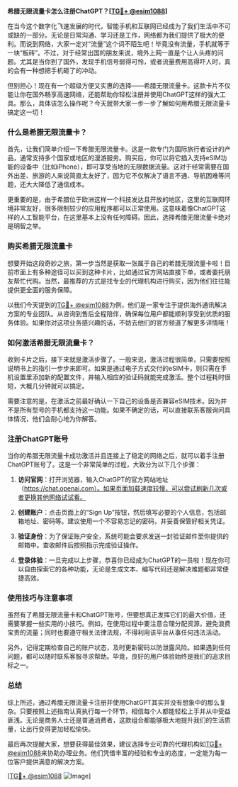 **希腊无限流量卡怎么注册ChatGPT？[[TG💪+ @esim1088](https://t.me/s/esim1088)]**

在当今这个数字化飞速发展的时代，智能手机和互联网已经成为了我们生活中不可或缺的一部分。无论是日常沟通、学习还是工作，网络都为我们提供了极大的便利。而说到网络，大家一定对“流量”这个词不陌生吧！毕竟没有流量，手机就等于一块“板砖”。不过，对于经常出国的朋友来说，境外上网一直是个让人头疼的问题。尤其是当你到了国外，发现手机信号弱得可怜，或者流量费用高得吓人时，真的会有一种想把手机砸了的冲动。

但别担心！现在有一个超级方便又实惠的选择——希腊无限流量卡。这款卡片不仅能让你在国外畅享高速网络，还能帮助你轻松注册并使用ChatGPT这样的强大工具。那么，具体该怎么操作呢？今天就带大家一步一步了解如何用希腊无限流量卡搞定这一切！

### 什么是希腊无限流量卡？

首先，让我们简单介绍一下希腊无限流量卡。这是一款专门为国际旅行者设计的产品，通常支持多个国家或地区的漫游服务。购买后，你可以将它插入支持eSIM功能的设备中（比如iPhone），即可享受当地的无限数据流量。这对于经常需要在国外出差、旅游的人来说简直太友好了，因为它不仅解决了语言不通、导航困难等问题，还大大降低了通信成本。

更重要的是，由于希腊位于欧洲这样一个科技发达且开放的地区，这里的互联网环境非常友好，很多限制较少的应用程序都可以正常使用。这意味着像ChatGPT这样的人工智能平台，在这里基本上没有任何障碍。因此，选择希腊无限流量卡绝对是明智之举。

### 购买希腊无限流量卡

想要开始这段奇妙之旅，第一步当然是获取一张属于自己的希腊无限流量卡啦！目前市面上有多种途径可以买到这种卡片，比如通过官方网站直接下单，或者委托朋友帮忙代购。当然，最推荐的方式是找专业的代理机构进行购买，因为他们往往能提供更全面的服务保障。

以我们今天提到的[TG💪+ @esim1088](https://t.me/s/esim1088)为例，他们是一家专注于提供海外通讯解决方案的专业团队。从咨询到售后全程陪伴，确保每位用户都能顺利享受到优质的服务体验。如果你对这项业务感兴趣的话，不妨去他们的官方频道了解更多详情哦！

### 如何激活希腊无限流量卡？

收到卡片之后，接下来就是激活步骤了。一般来说，激活过程很简单，只需要按照说明书上的指引一步步来即可。如果是通过电子方式交付的eSIM卡，则只需在手机设置里添加新的配置文件，并输入相应的验证码就能完成激活。整个过程耗时很短，大概几分钟就可以搞定。

需要注意的是，在激活之前最好确认一下自己的设备是否兼容eSIM技术。因为并不是所有型号的手机都支持这一功能。如果不确定的话，可以直接联系客服询问具体情况，他们会耐心地为你解答。

### 注册ChatGPT账号

当你的希腊无限流量卡成功激活并且连接上了稳定的网络之后，就可以着手注册ChatGPT账号了。这是一个非常简单的过程，大致分为以下几个步骤：

1. **访问官网**：打开浏览器，输入ChatGPT的官方网站地址（https://chat.openai.com）。如果页面加载速度较慢，可以尝试刷新几次或者更换其他网络试试看。
   
2. **创建账户**：点击页面上的“Sign Up”按钮，然后填写必要的个人信息，包括邮箱地址、密码等。建议使用一个不容易忘记的密码，并妥善保管好相关凭证。

3. **验证身份**：为了保证账户安全，系统可能会要求发送一封验证邮件至你提供的邮箱中。查收邮件后按照指示完成验证操作。

4. **登录体验**：一旦完成以上步骤，恭喜你已经成为ChatGPT的一员啦！现在你可以自由探索它的各种功能，无论是生成文本、编写代码还是解决难题都非常便捷高效。

### 使用技巧与注意事项

虽然有了希腊无限流量卡和ChatGPT账号，但要想真正发挥它们的最大价值，还需要掌握一些实用的小技巧。例如，在使用过程中要注意合理分配资源，避免浪费宝贵的流量；同时也要遵守相关法律法规，不得利用该平台从事任何违法活动。

另外，记得定期检查自己的账户状态，及时更新密码以防泄露风险。如果遇到任何问题，都可以随时联系客服寻求帮助。毕竟，良好的用户体验始终是我们的追求目标之一。

### 总结

综上所述，通过希腊无限流量卡注册并使用ChatGPT其实并没有想象中的那么复杂。只要按照上述指南认真执行每一个环节，相信每个人都能轻松上手并从中受益匪浅。无论是商务人士还是普通消费者，这款组合都能够极大地提升我们的生活质量，让出行变得更加轻松愉快。

最后再次提醒大家，想要获得最佳效果，建议选择专业可靠的代理机构如[TG💪+ @esim1088](https://t.me/s/esim1088)来协助办理业务。他们凭借丰富的经验和专业的态度，一定能为每一位客户提供满意的解决方案。

[[TG💪+ @esim1088](https://t.me/s/esim1088) ![Image](https://i.postimg.cc/4NQfJmqS/Snipaste-2025-05-13-00-14-12.png)]